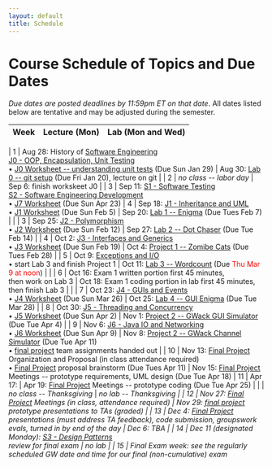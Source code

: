 ```yaml
---
layout: default
title: Schedule
---
```


# Course Schedule of Topics and Due Dates

*Due dates are posted deadlines by 11:59pm ET on that date*. All dates listed below are tentative and may be adjusted during the semester.



| Week | Lecture (Mon)                                                                                                            | Lab (Mon and Wed)                                                                                                                    |
| :--- | :---                                                                                                                     | :---                                                                                                                         |

| 1    | Aug 28: History of <a href="https://dl.acm.org/doi/pdf/10.1145/1134285.1134288">Software Engineering</a><br>[J0 - OOP, Encapsulation, Unit Testing](j/0)<br>&bull; [J0 Worksheet -- understanding unit tests](worksheet/j0) (Due Sun Jan 29)                                      | Aug 30: [Lab 0 -- git setup](lab/0) (Due Fri Jan 20), lecture on git         |
| 2    |      <i>no class -- labor day</i>           | Sep 6: finish workskeet J0 |
| 3    | Sep 11: [S1 - Software Testing](j/software_testing)<br> [S2 - Software Engineering Development](j/software_engineering)<br>&bull; [J7 Worksheet](worksheet/j7) (Due Sun Apr 23) 
| 4    | Sep 18: [J1 - Inheritance and UML](j/1) <br>&bull; [J1 Worksheet](worksheet/j1) (Due Sun Feb 5)             | Sep 20: [Lab 1 -- Enigma](lab/1) (Due Tues Feb 7)                                                                                 |                                                                        |
| 3    | Sep 25: [J2 - Polymorphism](j/2) <br>&bull; [J2 Worksheet](worksheet/j2) (Due Sun Feb 12)    | Sep 27: [Lab 2 -- Dot Chaser](lab/2) (Due Tue Feb 14)                                                                            |
| 4    | Oct 2: [J3 - Interfaces and Generics](j/3) <br>&bull; [J3 Worksheet](worksheet/j3) (Due Sun Feb 19)  | Oct 4: [Project 1 -- Zomibe Cats](project/1) (Due Tues Feb 28)                                                                          |
| 5    | Oct 9: [Exceptions and I/O](j/exceptions)  <br>&bull; start Lab 3 and finish Project 1                                                   | Oct 11: [Lab 3 -- Wordcount](lab/3) (Due <font color=red>Thu Mar 9 at noon</font>) |                                                              |
| 6    | Oct 16: Exam 1 written portion first 45 minutes,<br> then work on Lab 3 | Oct 18: Exam 1 coding portion in lab first 45 minutes, then finish Lab 3                                                                                                  |                                                                  |
| 7    | Oct 23: [J4 - GUIs and Events](j/4) <br>&bull; [J4 Worksheet](worksheet/j4) (Due Sun Mar 26)                                 | Oct 25: [Lab 4 -- GUI Enigma](lab/4) (Due Tue Mar 28)                                                                             |
| 8   | Oct 30: [J5 - Threading and Concurrency](j/5) <br>&bull; [J5 Worksheet](worksheet/j5) (Due Sun Apr 2)                      | Nov 1: [Project 2 -- GWack GUI Simulator](project/2) (Due Tue Apr 4)    |
| 9   | Nov 6: [J6 - Java IO and Networking](j/6) <br>&bull; [J6 Worksheet](worksheet/j6)  (Due Sun Apr 9)                             | Nov 8: [Project 2 -- GWack Channel Simulator](project/2) (Due Tue Apr 11) <br>&bull; [final project](project/3) team assignments handed out                                                             |
| 10   | Nov 13: [Final Project](project/3) Organization and Proposal (in class attendance required) <br>&bull; [Final Project](project/3) proposal brainstorm  (Due Tues Apr 11)                        | Nov 15: [Final Project](project/3) Meetings -- prototype requirements, UML design (Due Tue Apr 18)
| 11   | Apr 17:             | Apr 19: [Final Project](project/3) Meetings -- prototype coding (Due Tue Apr 25)                                                                    |
|      | <i>no class -- Thanksgiving</i> | <i>no lab -- Thanksgiving |
| 12   | Nov 27:  [Final Project](project/3) Meetings (in class, attendance required)                                                                                         |  Nov 29: [final project](project/3) prototype presentations to TAs (graded)                                                                                                                         | 
| 13   | Dec 4:  [Final Project](project/3) presentations (must address TA feedback), code submission, groupswork evals, turned in by end of the day                                                             | Dec 6: TBA                                                                                                                             |
|  14  | Dec 11 (designated Monday): [S3 - Design Patterns](j/design) <br> review for final exam                                                                          | <i>no lab</i>                                                                                                                             |
|  15  | Final Exam week:  see the regularly scheduled GW date and time for our final (non-cumulative) exam   








